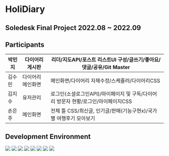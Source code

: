 # HoliDiary
## Soledesk Final Project 2022.08 ~ 2022.09
## Participants
|박민지|다이어리 게시판|리더/지도API/포스트 리스트UI 구성/글쓰기/좋아요/댓글/공유/Git Master|
|------|---|---|
|김수민|다이어리 메인화면|메인화면/다이어리 자체수정/스케쥴러/다이어리CSS|
|김지수|유저관리|로그인(소셜로그인API)/마이페이지 및 구독/다이어리 방문자 현황/로그인/마이페이지CSS|
|손은주|메인화면|전체 틀 CSS/최신글, 인기글/판매(기능구현x)/국가별 여행후기 모아보기|

## Development Environment
<img src="https://img.shields.io/badge/Oralce-F80000?style=flat-square&logo=Oracle&logoColor=white"/> <img src="https://img.shields.io/badge/Eclipse IDE-2C2255?style=flat-square&logo=Eclipse IDE&logoColor=white"/> <img src="https://img.shields.io/badge/Apache Tomcat-F8DC75?style=flat-square&logo=Apache Tomcat&logoColor=black"/> <img src="https://img.shields.io/badge/HTML5-E34F26?style=flat-square&logo=HTML5&logoColor=black"/> <img src="https://img.shields.io/badge/CSS3-F43059?style=flat-square&logo=CSS3&logoColor=black"/> <img src="https://img.shields.io/badge/JavaScript-F7DF1E?style=flat-square&logo=JavaScript&logoColor=black"/> <img src="https://img.shields.io/badge/GitHub-181717?style=flat-square&logo=GitHub&logoColor=white"/> <img src="https://img.shields.io/badge/Sourcetree-0052CC?style=flat-square&logo=Sourcetree&logoColor=white"/>
